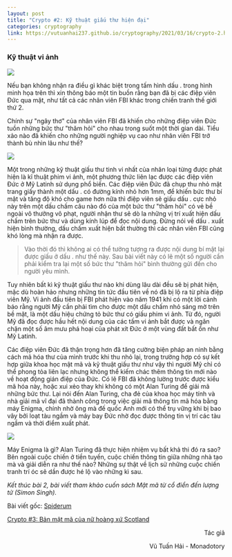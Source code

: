 ```yaml
---
layout: post
title: "Crypto #2: Kỹ thuật giấu thư hiện đại"
categories: cryptography
link: https://vutuanhai237.github.io/cryptography/2021/03/16/crypto-2.html
---
```


### **Kỹ thuật vi ảnh**

![](https://s3-ap-southeast-1.amazonaws.com/images.spiderum.com/sp-images/510c21c0926211e89c9fad269f4e946f.jpg)

Nếu bạn không nhận ra điều gì khác biệt trong tấm hình dấu . trong hình minh họa trên thì xin thông báo một tin buồn rằng bạn đã bị các điệp viên Đức qua mặt, như tất cả các nhân viên FBI khác trong chiến tranh thế giới thứ 2.

Chính sự "ngây thơ" của nhân viên FBI đã khiến cho những điệp viên Đức tuồn những bức thư "thăm hỏi" cho nhau trong suốt một thời gian dài. Tiểu xảo nào đã khiến cho những người nghiệp vụ cao như nhân viên FBI trở thành bù nhìn lâu như thế?

![](https://s3-ap-southeast-1.amazonaws.com/images.spiderum.com/sp-images/30d71620926311e89c9fad269f4e946f.jpg)

Một trong những kỹ thuật giấu thư tinh vi nhất của nhân loại từng được phát hiện là kĩ thuật phim vi ảnh, một phương thức liên lạc được các điệp viên Đức ở Mỹ Latinh sử dụng phổ biến. Các điệp viên Đức đã chụp thu nhỏ mặt trang giấy thành một dấu . có đường kính nhỏ hơn 1mm, để khiến bức thư bí mật và tăng độ khó cho game hơn nữa thì điệp viên sẽ giấu dấu . cực nhỏ này trên một dấu chấm câu nào đó của một bức thư "thăm hỏi" có vẻ bề ngoài vô thưởng vô phạt, người nhận thư sẽ dò la những vị trí xuất hiện dấu chấm trên bức thư và dùng kính lúp để đọc nội dung. Đừng nói về dấu . xuất hiện bình thường, dấu chấm xuất hiện bất thường thì các nhân viên FBI cũng khó lòng mà nhận ra được.

>Vào thời đó thì không ai có thể tưởng tượng ra được nội dung bí mật lại được giấu ở dấu . như thế này. Sau bài viết này có lẽ một số người cần phải kiểm tra lại một số bức thư "thăm hỏi" bình thường gửi đến cho người yêu mình.

Tuy nhiên bất kì kỹ thuật giấu thư nào khi dùng lâu dài đều sẽ bị phát hiện, mặc dù hoàn hảo nhưng những tin tức đầu tiên về nó đã bị lộ ra từ phía điệp viên Mỹ. Vi ảnh đầu tiên bị FBI phát hiện vào năm 1941 khi có một lời cảnh báo rằng người Mỹ cần phải tìm cho được một dấu chấm nhỏ sáng mờ trên bề mặt, là một dấu hiệu chứng tỏ bức thư có giấu phim vi ảnh. Từ đó, người Mỹ đã đọc được hầu hết nội dung của các tấm vi ảnh bắt được và ngăn chặn một số âm mưu phá hoại của phát xít Đức ở một vùng đất bất ổn như Mỹ Latinh. 

Các điệp viên Đức đã thận trọng hơn đã tăng cường biện pháp an ninh bằng cách mã hóa thư của mình trước khi thu nhỏ lại, trong trường hợp có sự kết hợp giữa khoa học mật mã và kỹ thuật giấu thư như vậy thì người Mỹ chỉ có thể phong tỏa liên lạc nhưng không thể kiếm chác thêm thông tin mới nào về hoạt động gián điệp của Đức. Có lẽ FBI đã không lường trước được kiểu mã hóa này, hoặc xui xẻo thay khi không có một Alan Turing để giải mã những bức thư. Lại nói đến Alan Turing, cha đẻ của khoa học máy tính và nhà giải mã vĩ đại đã thành công trong việc giải mã thông tin mã hóa bằng máy Enigma, chính nhờ ông mà đế quốc Anh mới có thể trụ vững khi bị bao vây bởi loạt tàu ngầm và máy bay Đức nhờ đọc được thông tin vị trí các tàu ngầm và thời điểm xuất phát.

![](https://s3-ap-southeast-1.amazonaws.com/images.spiderum.com/sp-images/99c65650926311e8a34057819b853b3d.jpg)

Máy Enigma là gì? Alan Turing đã thực hiện nhiệm vụ bất khả thi đó ra sao? Bên ngoài cuộc chiến ở tiền tuyến, cuộc chiến thông tin giữa những nhà tạo mà và giải diễn ra như thế nào? Những sự thật về lịch sử những cuộc chiến tranh trí óc sẽ dần được hé lộ vào những kì sau.

*Kết thúc bài 2, bài viết tham khảo cuốn sách Mật mã từ cổ điển đến lượng tử (Simon Singh).*

Bài viết gốc: [Spiderum](https://spiderum.com/bai-dang/Chien-tranh-va-lien-lac-bi-mat-ki-2-b8f)

[Crypto #3: Bản mật mã của nữ hoàng xứ Scotland](https://spiderum.com/bai-dang/Chien-tranh-and-lien-lac-bi-mat-ki-3-Ban-mat-ma-cua-nu-hoang-xu-Scotland-be6)

<p style="text-align: right">Tác giả</p>

<p style="text-align: right;">
Vũ Tuấn Hải - Monadotory
</p>
